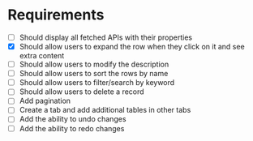 # Requirements
- [ ] Should display all fetched APIs with their properties
- [x] Should allow users to expand the row when they click on it and see extra content
- [ ] Should allow users to modify the description
- [ ] Should allow users to sort the rows by name
- [ ] Should allow users to filter/search by keyword
- [ ] Should allow users to delete a record
- [ ] Add pagination
- [ ] Create a tab and add additional tables in other tabs
- [ ] Add the ability to undo changes
- [ ] Add the ability to redo changes

